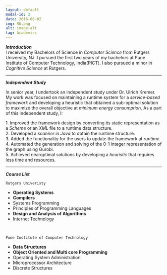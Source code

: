 ```yaml
---
layout: default
modal-id: 2
date: 2016-06-02
img: RU.png
alt: image-alt
tag: Academics
---
```

**_Introduction_**<br>
I received my Bachelors of Science in _Computer Science_ from Rutgers University, NJ. I pursued the first two years of my bachelors at Pune Institute of Computer Technology, India(PICT). I also pursued a minor in _Cognitive Science_ at Rutgers. <br>

---------------------------------------------------------

**_Independent Study_**

In senior year, I undertook an independent study under Dr. Ulrich Kremer. My work was focused on maintaining a runtime system for a _service-based framework_ and developing a heuristic that obtained a sub-optimal solution to maximize the overall objective at _minimum energy consumption_. As a part of this independent study, I:

<left>
  1. Improved the framework design by converting its static   representation as a <i>Scheme</i> or an <i>XML</i> file to a runtime data structure. <br>
  <left>
  2. Developed a <i>scanner in Java</i> to obtain the runtime structure. <br>
  </left>
  3. Added the functionality for the users to update the framework at <i>runtime</i>. <br>
  4. Automated the generation and solving of the 0-­1   integer representation of the graph using Gurobi. <br>
  5. Achieved near­optimal solutions by developing a <i>heuristic</i> that requires less time and resources. <br>
</left>

--------------------------------------------------------
**_Course List_** <br>

`Rutgers Univeristy`

  - <b>Operating Systems</b>                 <br>
  - <b>Compilers </b>                        <br>
  - Systems Programming                      <br>
  - Principles of Programming Languages      <br>
  - <b>Design and Analysis of Algorithms</b> <br>
  - Internet Technology

<br>

`Pune Institute of Computer Technology`

  - <b>Data Structures</b>                    <br>
  - <b>Object Oriented and Multi core Programming</b> <br>
  - Operating System Administration           <br>
  - Microprocessor Architecture               <br>
  - Discrete Structures                       <br>
